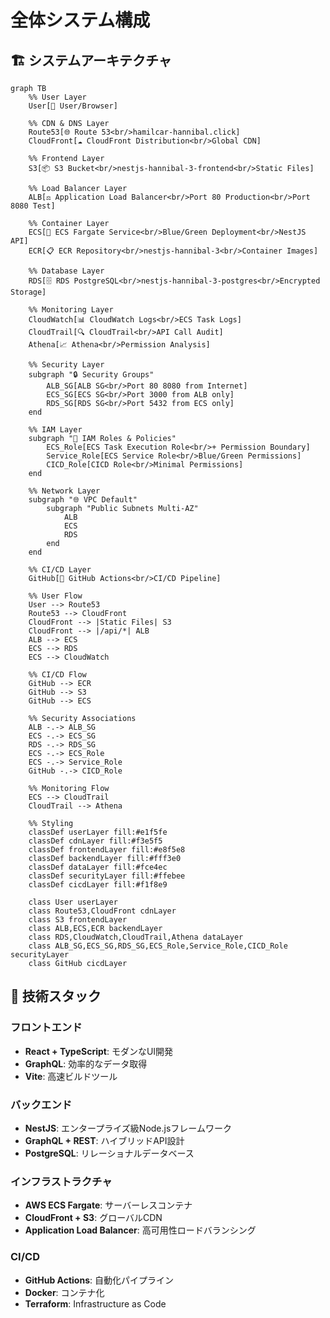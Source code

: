 # 全体システム構成

## 🏗️ システムアーキテクチャ

```mermaid
graph TB
    %% User Layer
    User[👤 User/Browser]
    
    %% CDN & DNS Layer
    Route53[🌐 Route 53<br/>hamilcar-hannibal.click]
    CloudFront[☁️ CloudFront Distribution<br/>Global CDN]
    
    %% Frontend Layer
    S3[📦 S3 Bucket<br/>nestjs-hannibal-3-frontend<br/>Static Files]
    
    %% Load Balancer Layer
    ALB[⚖️ Application Load Balancer<br/>Port 80 Production<br/>Port 8080 Test]
    
    %% Container Layer
    ECS[🐳 ECS Fargate Service<br/>Blue/Green Deployment<br/>NestJS API]
    ECR[📋 ECR Repository<br/>nestjs-hannibal-3<br/>Container Images]
    
    %% Database Layer
    RDS[🗄️ RDS PostgreSQL<br/>nestjs-hannibal-3-postgres<br/>Encrypted Storage]
    
    %% Monitoring Layer
    CloudWatch[📊 CloudWatch Logs<br/>ECS Task Logs]
    CloudTrail[🔍 CloudTrail<br/>API Call Audit]
    Athena[📈 Athena<br/>Permission Analysis]
    
    %% Security Layer
    subgraph "🔒 Security Groups"
        ALB_SG[ALB SG<br/>Port 80 8080 from Internet]
        ECS_SG[ECS SG<br/>Port 3000 from ALB only]
        RDS_SG[RDS SG<br/>Port 5432 from ECS only]
    end
    
    %% IAM Layer
    subgraph "🔐 IAM Roles & Policies"
        ECS_Role[ECS Task Execution Role<br/>+ Permission Boundary]
        Service_Role[ECS Service Role<br/>Blue/Green Permissions]
        CICD_Role[CICD Role<br/>Minimal Permissions]
    end
    
    %% Network Layer
    subgraph "🌐 VPC Default"
        subgraph "Public Subnets Multi-AZ"
            ALB
            ECS
            RDS
        end
    end
    
    %% CI/CD Layer
    GitHub[🔄 GitHub Actions<br/>CI/CD Pipeline]
    
    %% User Flow
    User --> Route53
    Route53 --> CloudFront
    CloudFront --> |Static Files| S3
    CloudFront --> |/api/*| ALB
    ALB --> ECS
    ECS --> RDS
    ECS --> CloudWatch
    
    %% CI/CD Flow
    GitHub --> ECR
    GitHub --> S3
    GitHub --> ECS
    
    %% Security Associations
    ALB -.-> ALB_SG
    ECS -.-> ECS_SG
    RDS -.-> RDS_SG
    ECS -.-> ECS_Role
    ECS -.-> Service_Role
    GitHub -.-> CICD_Role
    
    %% Monitoring Flow
    ECS --> CloudTrail
    CloudTrail --> Athena
    
    %% Styling
    classDef userLayer fill:#e1f5fe
    classDef cdnLayer fill:#f3e5f5
    classDef frontendLayer fill:#e8f5e8
    classDef backendLayer fill:#fff3e0
    classDef dataLayer fill:#fce4ec
    classDef securityLayer fill:#ffebee
    classDef cicdLayer fill:#f1f8e9
    
    class User userLayer
    class Route53,CloudFront cdnLayer
    class S3 frontendLayer
    class ALB,ECS,ECR backendLayer
    class RDS,CloudWatch,CloudTrail,Athena dataLayer
    class ALB_SG,ECS_SG,RDS_SG,ECS_Role,Service_Role,CICD_Role securityLayer
    class GitHub cicdLayer
```

## 🔧 技術スタック

### フロントエンド
- **React + TypeScript**: モダンなUI開発
- **GraphQL**: 効率的なデータ取得
- **Vite**: 高速ビルドツール

### バックエンド
- **NestJS**: エンタープライズ級Node.jsフレームワーク
- **GraphQL + REST**: ハイブリッドAPI設計
- **PostgreSQL**: リレーショナルデータベース

### インフラストラクチャ
- **AWS ECS Fargate**: サーバーレスコンテナ
- **CloudFront + S3**: グローバルCDN
- **Application Load Balancer**: 高可用性ロードバランシング

### CI/CD
- **GitHub Actions**: 自動化パイプライン
- **Docker**: コンテナ化
- **Terraform**: Infrastructure as Code